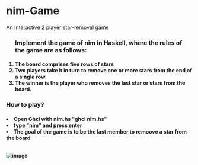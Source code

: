 # nim-Game
An Interactive 2 player star-removal game
<ol>
<h3> Implement the game of nim in Haskell, where the rules of the game are as follows:</h3>
<h4>
  <li>The board comprises five rows of stars</li>
  <li>Two players take it in turn to remove one or more stars from the end of a single row.</li>
  <li>The winner is the player who removes the last star or stars from the board.</li>
  </ol></h4>
<h3> How to play? </h3>
  <h4>
  <li>Open Ghci with nim.hs "ghci nim.hs" </li>
  <li>type "nim" and press enter </li>
  <li>The goal of the game is to be the last member to remoove a star from the board</li>
  <br>
  
  ![image](https://user-images.githubusercontent.com/56857610/168170709-de008434-976e-4c59-bb8b-b18210affe53.png)
